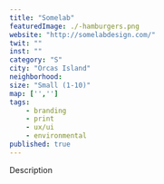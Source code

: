 ```yaml
---
title: "Somelab"
featuredImage: ./-hamburgers.png
website: "http://somelabdesign.com/"
twit: ""
inst: ""
category: "S"
city: "Orcas Island"
neighborhood:
size: "Small (1-10)"
map: ['','']
tags:
    - branding
    - print
    - ux/ui
    - environmental
published: true
---
```


Description
